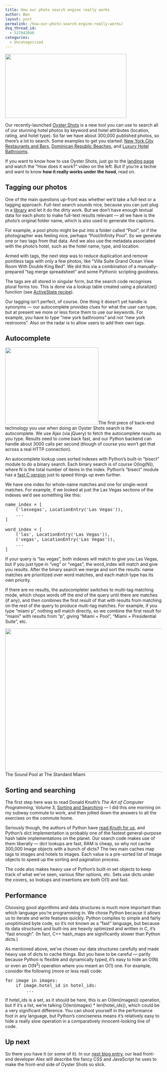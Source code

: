 ```yaml
---
title: How our photo search engine really works
author: Ben
layout: post
permalink: /how-our-photo-search-engine-really-works/
dsq_thread_id:
  - 527842040
categories:
  - Uncategorized
---
```

[<img class="size-full wp-image-52  alignright" title="Oyster Shots" src="http://tech.oyster.com/wp-content/uploads/2011/07/OysterShots.jpg" alt="" width="390" height="206" />][1]

Our recently-launched [Oyster Shots][1] is a new tool you can use to search all of our stunning hotel photos by keyword and hotel attributes (location, rating, and hotel type). So far we have about 300,000 published photos, so there&#8217;s a lot to search. Some examples to get you started: [New York City Restaurants and Bars][2], [Dominican Republic Beaches][3], and [Luxury Hotel Bathrooms][4].

If you want to know how to use Oyster Shots, just go to the [landing page][1] and watch the &#8220;How does it work?&#8221; video on the left. But if you&#8217;re a techie and want to know **how it really works under the hood**, read on.

## Tagging our photos

One of the main questions up-front was whether we&#8217;d take a full-text or a tagging approach. Full-text search sounds nice, because you can just plug in a [library][5] and let it do the dirty work. But we don&#8217;t have enough textual data for each photo to make full-text results relevant &#8212; all we have is the photo&#8217;s original folder name, which is also used to generate the captions.

For example, a pool photo might be put into a folder called &#8220;Pool&#8221;, or if the photographer was feeling nice, perhaps &#8220;Pool/Infinity Pool&#8221;. So we generate one or two tags from that data. And we also use the metadata associated with the photo&#8217;s hotel, such as the hotel name, type, and location.

Armed with tags, the next step was to reduce duplication and remove pointless tags with only a few photos, like &#8220;Villa Suite Grand Ocean View Room With Double King Bed&#8221;. We did this via a combination of a manually-prepared &#8220;tag merge spreadsheet&#8221; and some Pythonic scripting goodness.

The tags are all stored in singular form, but the search code recognises plural forms too. This is done via a lookup table created using a pluralize() function (see [ActiveState recipe][6]).

Our tagging isn&#8217;t perfect, of course. One thing it doesn&#8217;t yet handle is synonyms &#8212; our autocomplete provides clues for what the user can type, but at present we more or less force them to use our keywords. For example, you have to type &#8220;new york bathrooms&#8221; and not &#8220;new york restrooms&#8221;. Also on the radar is to allow users to add their own tags.

## Autocomplete

<img class="alignleft size-medium wp-image-55" title="Autocomplete results for &quot;Miami P&quot;" src="http://tech.oyster.com/wp-content/uploads/2011/07/MiamiP1-300x247.png" alt="" width="300" height="247" />The first piece of back-end technology you use when doing an Oyster Shots search is the autocomplete. We use Ajax (via jQuery) to fetch the autocomplete results as you type. Results need to come back fast, and our Python backend can handle about 3000 calls per second (though of course you won&#8217;t get that across a real HTTP connection).

An autocomplete lookup uses sorted indexes with Python&#8217;s built-in &#8220;bisect&#8221; module to do a binary search. Each binary search is of course O(log(N)), where N is the total number of items in the index. Python&#8217;s &#8220;bisect&#8221; module has a [fast C version][7] just to speed things up even further.

We have one index for whole-name matches and one for single-word matches. For example, if we looked at just the Las Vegas sections of the indexes we&#8217;d see something like this:

<pre>name_index = [
    ('lasvegas', LocationEntry('Las Vegas')),
    ...
]

word_index = [
    ('las', LocationEntry('Las Vegas')),
    ('vegas', LocationEntry('Las Vegas')),
    ...
]</pre>

If your query is &#8220;las vegas&#8221;, both indexes will match to give you Las Vegas, but if you just type in &#8220;veg&#8221; or &#8220;vegas&#8221;, the word_index will match and give you results. After the binary search we merge and sort the results: name matches are prioritized over word matches, and each match type has its own priority.

If there are no results, the autocompleter switches to multi-tag matching mode, which chops words off the end of the query until there are matches (if any), and then combines the first result of that with results from matching on the rest of the query to produce multi-tag matches. For example, if you type &#8220;miami p&#8221;, nothing will match directly, so we combine the first result for &#8220;miami&#8221; with results from &#8220;p&#8221;, giving &#8220;Miami + Pool&#8221;, &#8220;Miami + Presidential Suite&#8221;, etc.

[<img class="  " title="The Sound Pool at The Standard Miami" src="http://images.oyster.com/photos/the-standard-miami-v61730-1440.jpg" alt="" width="691" height="460" />][8] The Sound Pool at The Standard Miami 

## Sorting and searching

The first step here was to read Donald Knuth&#8217;s *The Art of Computer Programming*, Volume 3, [Sorting and Searching][9] &#8212; I did this one morning on my subway commute to work, and then jotted down the answers to all the exercises on the commute home.

Seriously though, the authors of Python have [read Knuth for us][10], and Python&#8217;s dict implementation is probably one of the fastest general-purpose hash table implementations on the planet. Our search code makes use of them liberally &#8212; dict lookups are fast, RAM is cheap, so why not cache 300,000 Image objects with a bunch of dicts? The two main caches map tags to images and hotels to images. Each value is a pre-sorted list of Image objects to speed up the sorting and pagination process.

The code also makes heavy use of Python&#8217;s built-in set objects to keep track of what we&#8217;ve seen, various filter options, etc. Sets use dicts under the covers, so lookups and insertions are both O(1) and fast.

## Performance

Choosing good algorithms and data structures is much more important than which language you&#8217;re programming in. We chose Python because it allows us to iterate and write features quickly. Python compiles to simple and fairly unoptimized byte code, so it&#8217;s not known as a &#8220;fast&#8221; language, but because its data structures and built-ins are heavily optimized and written in C, it&#8217;s &#8220;fast enough&#8221;. (In fact, C++ hash_maps are significantly slower than Python dicts.)

As mentioned above, we&#8217;ve chosen our data structures carefully and made heavy use of dicts to cache things. But you have to be careful &#8212; partly because Python is flexible and dynamically typed, it&#8217;s easy to hide an O(N) or even an O(N<sup>2</sup>) operation where you meant an O(1) one. For example, consider the following (more or less real) code:

<pre>for image in images:
    if image.hotel_id in hotel_ids:
        ...</pre>

If hotel\_ids is a set, as it should be here, this is an O(len(images)) operation, but if it&#8217;s a list, we&#8217;re talking O(len(images) * len(hotel\_ids)), which could be a very significant difference. You can shoot yourself in the performance foot in any language, but Python&#8217;s conciseness means it&#8217;s relatively easy to hide a really slow operation in a comparatively innocent-looking line of code.

## Up next

So there you have it (or some of it). In our [next blog entry][11], our lead front-end developer Alex will describe the fancy CSS and JavaScript he uses to make the front-end side of Oyster Shots so slick.

 [1]: http://www.oyster.com/shots/
 [2]: http://www.oyster.com/shots/?qa=location%3Anew-york-city+restaurants-and-bars
 [3]: http://www.oyster.com/shots/?qa=location%3Adominican-republic+beach
 [4]: http://www.oyster.com/shots/?qa=tag%3Aluxury+bathroom
 [5]: http://lucene.apache.org/java/docs/index.html
 [6]: http://code.activestate.com/recipes/577781-pluralize-word-convert-singular-word-to-its-plural/
 [7]: http://hg.python.org/cpython/file/71a1f53c8203/Modules/_bisectmodule.c
 [8]: http://www.oyster.com/shots/?qa=location%3Amiami+pool#image=61761
 [9]: http://www-cs-staff.stanford.edu/~uno/taocp.html#vol3
 [10]: http://hg.python.org/cpython/file/71a1f53c8203/Objects/dictobject.c
 [11]: http://tech.oyster.com/oyster-shots-on-the-front-end/